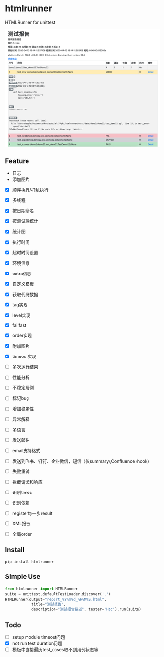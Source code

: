 # htmlrunner

HTMLRunner for unittest

![](./report_detail.png)

## Feature
- 日志
- 添加图片
- [x] 顺序执行/打乱执行
- [x] 多线程
- [x] 按日期命名
- [x] 按测试类统计
- [x] 统计图
- [x] 执行时间
- [x] 超时时间设置
- [x] 环境信息
- [x] extra信息
- [x] 自定义模板
- [x] 获取代码数据
- [x] tag实现
- [x] level实现
- [x] failfast
- [x] order实现
- [x] 附加图片
- [x] timeout实现
- [ ] 多次运行结果
- [ ] 性能分析
- [ ] 不稳定用例
- [ ] 标记bug
- [ ] 增加稳定性
- [ ] 异常解释
- [ ] 多语言
- [ ] 发送邮件
- [ ] email支持格式
- [ ] 发送到飞书、钉钉、企业微信，短信（仅summary),Confluence  (hook)
- [ ] 失败重试
- [ ] 拦截请求和响应
- [ ] 识别times
- [ ] 识别依赖
- [ ] register每一步result
- [ ] XML报告
- [ ] 全局order


## Install
```
pip install htmlrunner
```

## Simple Use
```python
from htmlrunner import HTMLRunner
suite = unittest.defaultTestLoader.discover('.')
HTMLRunner(output="report_%Y%m%d_%H%M%S.html",
            title="测试报告",
            description="测试报告描述", tester='Hzc').run(suite)

```


## Todo
- [ ] setup module timeout问题
- [x] not run test duration问题
- [ ] 模板中直接遍历test_cases取不到用例状态等